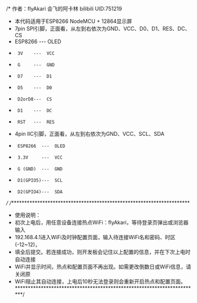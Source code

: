/* 作者：flyAkari 会飞的阿卡林 bilibili UID:751219
 * 本代码适用于ESP8266 NodeMCU + 12864显示屏
 * 7pin SPI引脚，正面看，从左到右依次为GND、VCC、D0、D1、RES、DC、CS
 *    ESP8266 ---  OLED
 *      3V    ---  VCC
 *      G     ---  GND
 *      D7    ---  D1
 *      D5    ---  D0
 *      D2orD8---  CS
 *      D1    ---  DC
 *      RST   ---  RES
 * 4pin IIC引脚，正面看，从左到右依次为GND、VCC、SCL、SDA
 *      ESP8266  ---  OLED
 *      3.3V     ---  VCC
 *      G (GND)  ---  GND
 *      D1(GPIO5)---  SCL
 *      D2(GPIO4)---  SDA
 */
/**********************************************************************
 * 使用说明：
 * 初次上电后，用任意设备连接热点WiFi：flyAkari，等待登录页弹出或浏览器输入
 * 192.168.4.1进入WiFi及时钟配置页面，输入待连接WiFi名和密码、时区(-12~12)，
 * 填全后提交。若连接成功，则开发板会记住以上配置的信息，并在下次上电时自动连接
 * WiFi并显示时间，热点和配置页面不再出现。如需更改倒数日或WiFi信息，请关闭原
 * WiFi阻止其自动连接，上电后10秒无法登录则会重新开启热点和配置页面。
***********************************************************************/